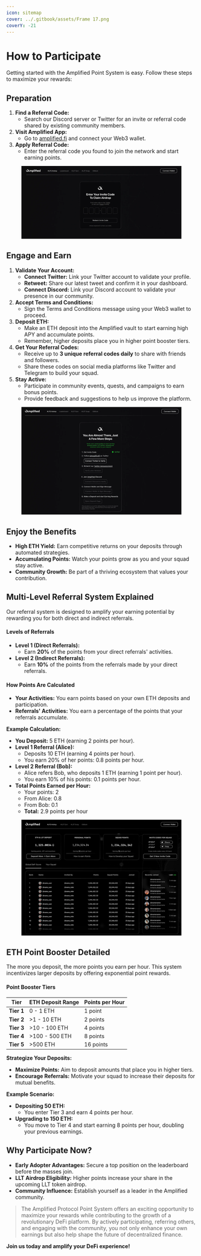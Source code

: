 ```yaml
---
icon: sitemap
cover: ../.gitbook/assets/Frame 17.png
coverY: -21
---
```


# How to Participate

Getting started with the Amplified Point System is easy. Follow these steps to maximize your rewards:

## **Preparation**

1. **Find a Referral Code:**
   * Search our Discord server or Twitter for an invite or referral code shared by existing community members.
2. **Visit Amplified App:**
   * Go to [amplified.fi](https://amplified.fi) and connect your Web3 wallet.
3. **Apply Referral Code:**
   * Enter the referral code you found to join the network and start earning points.

<figure><img src="../.gitbook/assets/image.png" alt=""><figcaption></figcaption></figure>

## **Engage and Earn**

1. **Validate Your Account:**
   * **Connect Twitter:** Link your Twitter account to validate your profile.
   * **Retweet:** Share our latest tweet and confirm it in your dashboard.
   * **Connect Discord:** Link your Discord account to validate your presence in our community.
2. **Accept Terms and Conditions:**
   * Sign the Terms and Conditions message using your Web3 wallet to proceed.
3. **Deposit ETH:**
   * Make an ETH deposit into the Amplified vault to start earning high APY and accumulate points.
   * Remember, higher deposits place you in higher point booster tiers.
4. **Get Your Referral Codes:**
   * Receive up to **3 unique referral codes daily** to share with friends and followers.
   * Share these codes on social media platforms like Twitter and Telegram to build your squad.
5. **Stay Active:**
   * Participate in community events, quests, and campaigns to earn bonus points.
   * Provide feedback and suggestions to help us improve the platform.

<figure><img src="../.gitbook/assets/image (1).png" alt=""><figcaption></figcaption></figure>

## **Enjoy the Benefits**

* **High ETH Yield:** Earn competitive returns on your deposits through automated strategies.
* **Accumulating Points:** Watch your points grow as you and your squad stay active.
* **Community Growth:** Be part of a thriving ecosystem that values your contribution.

## Multi-Level Referral System Explained

Our referral system is designed to amplify your earning potential by rewarding you for both direct and indirect referrals.

#### **Levels of Referrals**

* **Level 1 (Direct Referrals):**
  * Earn **20%** of the points from your direct referrals' activities.
* **Level 2 (Indirect Referrals):**
  * Earn **10%** of the points from the referrals made by your direct referrals.

#### **How Points Are Calculated**

* **Your Activities:** You earn points based on your own ETH deposits and participation.
* **Referrals' Activities:** You earn a percentage of the points that your referrals accumulate.

**Example Calculation:**

* **You Deposit:** 5 ETH (earning 2 points per hour).
* **Level 1 Referral (Alice):**
  * Deposits 10 ETH (earning 4 points per hour).
  * You earn 20% of her points: 0.8 points per hour.
* **Level 2 Referral (Bob):**
  * Alice refers Bob, who deposits 1 ETH (earning 1 point per hour).
  * You earn 10% of his points: 0.1 points per hour.
* **Total Points Earned per Hour:**
  * Your points: 2
  * From Alice: 0.8
  * From Bob: 0.1
  * **Total:** 2.9 points per hour

<figure><img src="../.gitbook/assets/image (2).png" alt=""><figcaption></figcaption></figure>

## ETH Point Booster Detailed

The more you deposit, the more points you earn per hour. This system incentivizes larger deposits by offering exponential point rewards.

#### **Point Booster Tiers**

| **Tier**   | **ETH Deposit Range** | **Points per Hour** |
| ---------- | --------------------- | ------------------- |
| **Tier 1** | 0 - 1 ETH             | 1 point             |
| **Tier 2** | >1 - 10 ETH           | 2 points            |
| **Tier 3** | >10 - 100 ETH         | 4 points            |
| **Tier 4** | >100 - 500 ETH        | 8 points            |
| **Tier 5** | >500 ETH              | 16 points           |

**Strategize Your Deposits:**

* **Maximize Points:** Aim to deposit amounts that place you in higher tiers.
* **Encourage Referrals:** Motivate your squad to increase their deposits for mutual benefits.

**Example Scenario:**

* **Depositing 50 ETH:**
  * You enter Tier 3 and earn 4 points per hour.
* **Upgrading to 150 ETH:**
  * You move to Tier 4 and start earning 8 points per hour, doubling your previous earnings.

## Why Participate Now?

* **Early Adopter Advantages:** Secure a top position on the leaderboard before the masses join.
* **LLT Airdrop Eligibility:** Higher points increase your share in the upcoming LLT token airdrop.
* **Community Influence:** Establish yourself as a leader in the Amplified community.

> The Amplified Protocol Point System offers an exciting opportunity to maximize your rewards while contributing to the growth of a revolutionary DeFi platform. By actively participating, referring others, and engaging with the community, you not only enhance your own earnings but also help shape the future of decentralized finance.

**Join us today and amplify your DeFi experience!**
